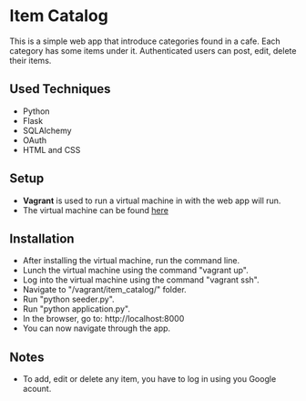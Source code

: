 # Item Catalog
This is a simple web app that introduce categories found in a cafe. Each category has some items under it. Authenticated users can post, edit, delete their items. 

## Used Techniques 
- Python
- Flask
- SQLAlchemy
- OAuth
- HTML and CSS

## Setup
- **Vagrant** is used to run a virtual machine in with the web app will run.
- The virtual machine can be found [here](http://github.com/udacity/fullstack-nanodegree-vm)

## Installation 
- After installing the virtual machine, run the command line.
- Lunch the virtual machine using the command "vagrant up".
- Log into the virtual machine using the command "vagrant ssh".
- Navigate to "/vagrant/item_catalog/" folder.
- Run "python seeder.py".
- Run "python application.py".
- In the browser, go to: http://localhost:8000
- You can now navigate through the app.

## Notes
- To add, edit or delete any item, you have to log in using you Google acount. 

